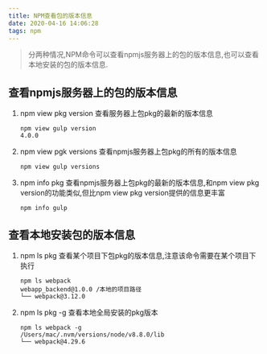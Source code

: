 ```yaml
---
title: NPM查看包的版本信息
date: 2020-04-16 14:06:28
tags: npm
---
```


> 分两种情况,NPM命令可以查看npmjs服务器上的包的版本信息,也可以查看本地安装的包的版本信息.

## 查看npmjs服务器上的包的版本信息

1. npm view pkg version 查看服务器上包pkg的最新的版本信息
    ```
    npm view gulp version 
    4.0.0
    ```
2. npm view pgk versions 查看npmjs服务器上包pkg的所有的版本信息
    ```
    npm view gulp versions
    ```
3. npm info pkg 查看npmjs服务器上包pkg的最新的版本信息,和npm view pkg version的功能类似,但比npm view pkg version提供的信息更丰富
    ```
    npm info gulp
    ```

## 查看本地安装包的版本信息

1. npm ls pkg 查看某个项目下包pkg的版本信息,注意该命令需要在某个项目下执行
    ```
    npm ls webpack
    webapp_backend@1.0.0 /本地的项目路径
    └── webpack@3.12.0 
    ```
2. npm ls pkg -g 查看本地全局安装的pkg版本
    ```
    npm ls webpack -g
    /Users/mac/.nvm/versions/node/v8.8.0/lib
    └── webpack@4.29.6
    ```
